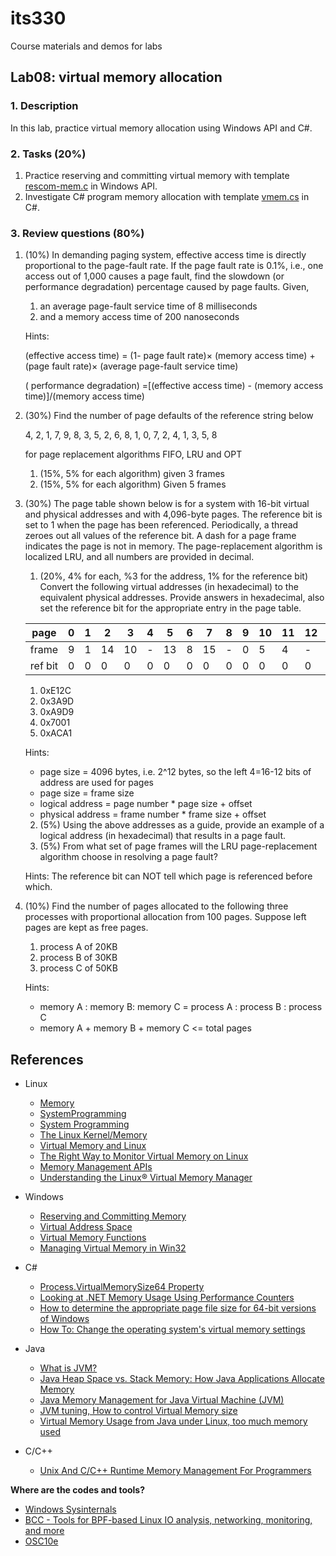 # its330
Course materials and demos for labs

## Lab08: virtual memory allocation

### 1. Description

In this lab, practice virtual memory allocation using Windows API and C#.

### 2. Tasks (20%)

1. Practice reserving and committing virtual memory with template [rescom-mem.c](./code/win/rescom-mem.c) in Windows API.
2. Investigate C# program memory allocation with template [vmem.cs](./code/cs/vmem.cs) in C#.

### 3. Review questions (80%)
1. (10%) In demanding paging system, effective access time is directly proportional to the page-fault rate. If the page fault rate is 0.1%, i.e., one access out of 1,000 causes a page fault, find the slowdown (or performance degradation) percentage caused by page faults. Given,
   1. an average page-fault service time of 8 milliseconds
   2. and a memory access time of 200 nanoseconds

   Hints:

   (effective access time) = (1- page fault rate)× (memory access time) + (page fault rate)× (average page-fault service time)

   ( performance degradation) =[(effective access time) - (memory access time)]/(memory access time)
2. (30%) Find the number of page defaults of the reference string below

   4, 2, 1, 7, 9, 8, 3, 5, 2, 6, 8, 1, 0, 7, 2, 4, 1, 3, 5, 8

   for page replacement algorithms FIFO, LRU and OPT 
   1. (15%, 5% for each algorithm) given 3 frames
   2. (15%, 5% for each algorithm) Given 5 frames
3. (30%) The page table shown below is for a system with 16-bit virtual and physical addresses and with 4,096-byte pages. The reference bit is set to 1 when the page has been referenced. Periodically, a thread zeroes out all values of the reference bit. A dash for a page frame indicates the page is not in memory. The page-replacement algorithm is localized LRU, and all numbers are provided in decimal.
   1. (20%, 4% for each, %3 for the address, 1% for the reference bit) Convert the following virtual addresses (in hexadecimal) to the equivalent physical addresses. Provide answers in hexadecimal, also set the reference bit for the appropriate entry in the page table.

    |page | 0 | 1 | 2 | 3 | 4 | 5 | 6 | 7 | 8 | 9 | 10 | 11 | 12 | 13 | 14 | 15 |
    | - | - | - | - | - | - | - | - | - | - | - | - | - | - | - | - | - |
    |frame | 9 | 1 | 14 | 10 |  - | 13 | 8 | 15 | - | 0 | 5 | 4 | - | - | 3 | 2 |
    |ref bit | 0 | 0 | 0 | 0 | 0 | 0 | 0 | 0 | 0 | 0 | 0 | 0 | 0 | 0 | 0 | 0 |

      1. 0xE12C 
      2. 0x3A9D 
      3. 0xA9D9 
      4. 0x7001 
      5. 0xACA1

      Hints: 
      * page size = 4096 bytes, i.e. 2^12 bytes, so the left 4=16-12 bits of address are used for pages
      * page size = frame size
      * logical address = page number * page size + offset
      * physical address = frame number * frame size + offset

   2. (5%) Using the above addresses as a guide, provide an example of a logical address (in hexadecimal) that results in a page fault.
   3. (5%) From what set of page frames will the LRU page-replacement algorithm choose in resolving a page fault?

   Hints:
   The reference bit can NOT tell which page is referenced before which.

4. (10%) Find the number of pages allocated to the following three processes with proportional allocation from 100 pages. Suppose left pages are kept as free pages.
   1. process A of 20KB
   2. process B of 30KB
   3. process C of 50KB

   Hints:
   * memory A : memory B: memory C = process A : process B : process C
   * memory A + memory B + memory C <= total pages

## References

* Linux
  * [Memory](https://www.win.tue.nl/~aeb/linux/lk/lk-9.html)
  * [SystemProgramming](https://github.com/angrave/SystemProgramming/wiki)
  * [System Programming](http://cs241.cs.illinois.edu/coursebook/index.html)
  * [The Linux Kernel/Memory](https://en.wikibooks.org/wiki/The\_Linux\_Kernel/Memory)
  * [Virtual Memory and Linux](https://elinux.org/images/b/b0/Introduction\_to\_Memory\_Management\_in\_Linux\.pdf)
  * [The Right Way to Monitor Virtual Memory on Linux](https://www.logicmonitor.com/blog/the-right-way-to-monitor-virtual-memory-on-linux)
  * [Memory Management APIs](https://www.kernel.org/doc/html/latest/core-api/mm-api.html)
  * [Understanding the Linux® Virtual Memory Manager](https://pdos.csail.mit.edu/~sbw/links/gorman\_book.pdf)

* Windows
  * [Reserving and Committing Memory](https://docs.microsoft.com/en-us/windows/win32/memory/reserving-and-committing-memory)
  * [Virtual Address Space](https://docs.microsoft.com/en-us/windows/win32/memory/virtual-address-space)
  * [Virtual Memory Functions](https://docs.microsoft.com/en-us/windows/win32/memory/virtual-memory-functions)
  * [Managing Virtual Memory in Win32](https://www.labri.fr/perso/betrema/winnt/virtmm.html)

* C#
  * [Process.VirtualMemorySize64 Property](https://docs.microsoft.com/en-us/dotnet/api/system.diagnostics.process.virtualmemorysize64?view=netframework-4.8)
  * [Looking at .NET Memory Usage Using Performance Counters](https://csharp.2000things.com/tag/virtual-memory/)
  * [How to determine the appropriate page file size for 64-bit versions of Windows](https://docs.microsoft.com/en-us/windows/client-management/determine-appropriate-page-file-size)
  * [How To: Change the operating system's virtual memory settings](https://support.esri.com/en/technical-article/000002245)
* Java
  * [What is JVM?](http://www.javachain.com/core-java/java-virtual-memory/)
  * [Java Heap Space vs. Stack Memory: How Java Applications Allocate Memory](https://stackify.com/java-heap-vs-stack/)
  * [Java Memory Management for Java Virtual Machine (JVM)](https://betsol.com/java-memory-management-for-java-virtual-machine-jvm/)
  * [JVM tuning, How to control Virtual Memory size](https://liferay.dev/forums/-/message_boards/message/4680640)
  * [Virtual Memory Usage from Java under Linux, too much memory used](https://stackoverflow.com/questions/561245/virtual-memory-usage-from-java-under-linux-too-much-memory-used)

* C/C++
  * [Unix And C/C++ Runtime Memory Management For Programmers](https://scis.uohyd.ac.in/~atulcs/COOS/linux-internals/memory-management.html)



**Where are the codes and tools?**
* [Windows Sysinternals](https://docs.microsoft.com/en-us/sysinternals/)
* [BCC - Tools for BPF-based Linux IO analysis, networking, monitoring, and more](https://github.com/iovisor/bcc)
* [OSC10e](https://github.com/greggagne/osc10e)






